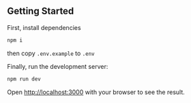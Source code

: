 ## Getting Started

First, install dependencies

```bash
npm i
```

then copy `.env.example` to `.env` 

Finally, run the development server: 

```bash
npm run dev
```

Open [http://localhost:3000](http://localhost:3000) with your browser to see the result.
